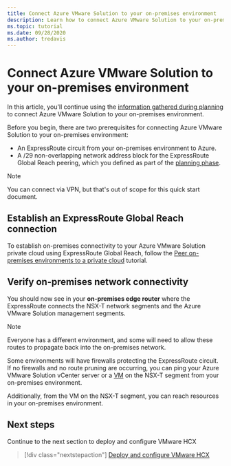 ```yaml
---
title: Connect Azure VMware Solution to your on-premises environment
description: Learn how to connect Azure VMware Solution to your on-premises environment.
ms.topic: tutorial
ms.date: 09/28/2020
ms.author: tredavis 
---
```


# Connect Azure VMware Solution to your on-premises environment

In this article, you'll continue using the [information gathered during planning](production-ready-deployment-steps.md) to connect Azure VMware Solution to your on-premises environment.

Before you begin, there are two prerequisites for connecting Azure VMware Solution to your on-premises environment:

- An ExpressRoute circuit from your on-premises environment to Azure.
- A /29 non-overlapping network address block for the ExpressRoute Global Reach peering, which you defined as part of the [planning phase](production-ready-deployment-steps.md).

>[!NOTE]
> You can connect via VPN, but that's out of scope for this quick start document.

## Establish an ExpressRoute Global Reach connection

To establish on-premises connectivity to your Azure VMware Solution private cloud using ExpressRoute Global Reach, follow the [Peer on-premises environments to a private cloud](tutorial-expressroute-global-reach-private-cloud.md) tutorial.



## Verify on-premises network connectivity

You should now see in your **on-premises edge router** where the ExpressRoute connects the NSX-T network segments and the Azure VMware Solution management segments.

>[!NOTE]
>Everyone has a different environment, and some will need to allow these routes to propagate back into the on-premises network.  

Some environments will have firewalls protecting the ExpressRoute circuit.  If no firewalls and no route pruning are occurring, you can ping your Azure VMware Solution vCenter server or a [VM](deploy-azure-vmware-solution.md#add-a-vm-on-the-nsx-t-network-segment) on the NSX-T segment from your on-premises environment.

Additionally, from the VM on the NSX-T segment, you can reach resources in your on-premises environment.

## Next steps

Continue to the next section to deploy and configure VMware HCX

> [!div class="nextstepaction"]
> [Deploy and configure VMware HCX](tutorial-deploy-vmware-hcx.md)